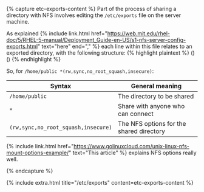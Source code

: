 {% capture etc-exports-content %}
Part of the process of sharing a directory with NFS involves editing the `/etc/exports` file on the server machine.

As explained {% include link.html href="https://web.mit.edu/rhel-doc/5/RHEL-5-manual/Deployment_Guide-en-US/s1-nfs-server-config-exports.html" text="here" end="," %} each line within this file relates to an exported directory, with the following structure:
{% highlight plaintext %}
<export> <host1>(<options>) <hostN>(<options>)
{% endhighlight %}

So, for `/home/public *(rw,sync,no_root_squash,insecure)`:

| Syntax | General meaning |
| --- | --- |
| `/home/public` | The directory to be shared |
| `*` | Share with anyone who can connect |
| `(rw,sync,no_root_squash,insecure)` | The NFS options for the shared directory |

{% include link.html href="https://www.golinuxcloud.com/unix-linux-nfs-mount-options-example/" text="This article" %} explains NFS options really well.

{% endcapture %}

{% include extra.html title="/etc/exports" content=etc-exports-content %}
